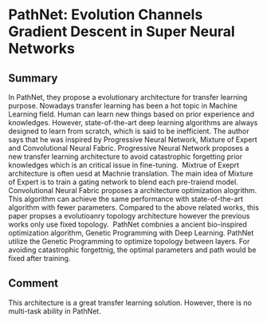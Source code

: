 # PathNet: Evolution Channels Gradient Descent in Super Neural Networks

## Summary
In PathNet, they propose a evolutionary architecture for transfer learning purpose. Nowadays transfer learning has been a hot topic in Machine Learning field. Human can learn new things based on prior experience and knowledges. However, state-of-the-art deep learning algorithms are always designed to learn from scratch, which is said to be inefficient.  The author says that he was inspired by Progressive Neural Network, Mixture of Expert and Convolutional Neural Fabric. Progressive Neural Network proposes a new transfer learning architecture to avoid catastrophic forgetting prior knowledges which is an critical issue in fine-tuning.  Mixtrue of Exeprt architecture is often uesd at Machnie translation. The main idea of Mixture of Expert is to train a gating network to blend each pre-traiend model. Convolutional Neural Fabric proposes a architecture optimization alogrithm. This algorithm can achieve the same performance with state-of-the-art algorithm with fewer parameters.
Compared to the above related works, this paper propses a evolutioanry topology architecture however the previous works only use fixed topology.  PathNet combnies a ancient bio-inspired optimization algorithm, Genetic Programming with Deep Learning. PathNet utilize the Genetic Programming to optimize topology between layers. For avoiding catastrophic forgettnig, the optimal parameters and path would be fixed after training.  

## Comment
This architecture is a great transfer learning solution. However, there is no multi-task ability in PathNet. 
